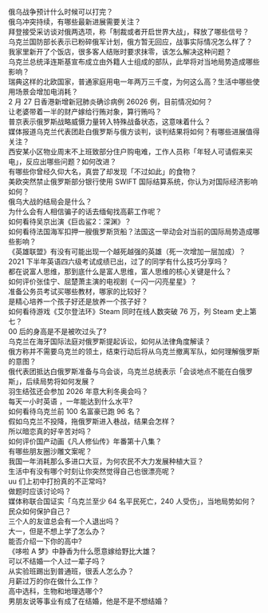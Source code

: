 俄乌战争预计什么时候可以打完？  
俄乌冲突持续，有哪些最新进展需要关注？  
拜登接受采访谈对俄两选项，称「制裁或者开启世界大战」，释放了哪些信号？  
乌克兰国防部长表示已粉碎俄军计划，俄方暂无回应，战事实际情况怎么样了？  
我家里新开了个饭店，很多客人结账时要求抹零，该怎么解决这种问题？  
乌克兰总统泽连斯基宣布成立由外籍人士组成的部队，此举将对当地局势造成哪些影响？  
瑞典这样的北欧国家，普通家庭用电一年两万三千度，为何这么高？生活中哪些使用场景会增加电消耗？  
2 月 27 日香港新增新冠肺炎确诊病例 26026 例，目前情况如何？  
让老婆带着一半的财产嫁给行贿对象，算行贿吗？  
普京表示俄罗斯战略威慑力量转入特殊战备状态，这意味着什么？  
媒体报道乌克兰代表团赴白俄罗斯与俄方谈判，谈判结果将如何？有哪些进展值得关注？  
西安某小区物业周末不上班致部分住户购电难，工作人员称「年轻人可请假来买电」，反应出哪些问题？如何改进？  
有哪些你曾经久仰大名，真尝了却发现「不过如此」的食物？  
美欧突然禁止俄罗斯部分银行使用 SWIFT 国际结算系统，你认为对国际经济影响如何？  
俄乌大战的结局会是什么？  
为什么会有人相信骗子的话去缅甸找高薪工作呢？  
如何看待吴京出演《巨齿鲨2：深渊》？  
如何看待法国海军扣押一艘俄罗斯货船？法国这一举动会对当前的国际局势造成哪些影响？  
《英雄联盟》有没有可能出现一个越死越强的英雄（死一次增加一层加成）？  
2021 下半年英语四六级考试成绩已出，过了的同学有什么技巧分享吗？  
都在说富人思维，那到底什么是富人思维，富人思维的核心关键是什么？  
如何评价张佳宁、屈楚萧主演的电视剧《一闪一闪亮星星》？  
准备公务员考试买哪些教材，哪家的比较好？  
是精心培养一个孩子好还是放养一个孩子好？  
如何看待游戏《艾尔登法环》Steam 同时在线人数突破 76 万，列 Steam 史上第七？  
00 后的身高是不是被吹过头了?  
乌克兰在海牙国际法庭对俄罗斯提起诉讼，如何从法律角度解读？  
俄方称并不需要乌克兰的领土，结束行动后将从乌克兰撤离军队，如何理解俄罗斯的意图？  
俄代表团抵达白俄罗斯准备与乌会谈，乌克兰总统表示「会谈地点不能在白俄罗斯」，后续局势将如何发展？  
羽生结弦还会参加 2026 年意大利冬奥会吗？  
每天一小时英语 ，一年能达到什么水平?  
如何看待乌克兰前 100 名富豪已跑 96 名？  
假如乌克兰不投降，拖俄罗斯进入巷战，结果会怎样？  
所以暗恋真的好辛苦对吗？  
如何评价国产动画《凡人修仙传》年番第十八集？  
有哪些朋友圈沙雕文案呢？  
我国一年消耗那么多进口大豆，为何农民不大力发展种植大豆？  
生活中有没有哪个时刻让你突然觉得自己也很漂亮呢？  
uu 们上初中打扮真的不正常吗?  
做题时应该讨论吗？  
媒体称联合国证实「乌克兰至少 64 名平民死亡，240 人受伤」，当地局势如何？民众如何保护自己？  
三个人的友谊总会有一个人退出吗？  
大一，但是不想上学了怎么办？  
能否介绍一下你的高中?  
《哆啦 A 梦》中静香为什么愿意嫁给野比大雄？  
可以不结婚一个人过一辈子吗？  
从实验班踢出到普通班，很丢人怎么办？  
月薪过万的你在做什么工作？  
高中选科，生物和地理选哪个?  
男朋友说等事业有成了在结婚，他是不是不想结婚？  
